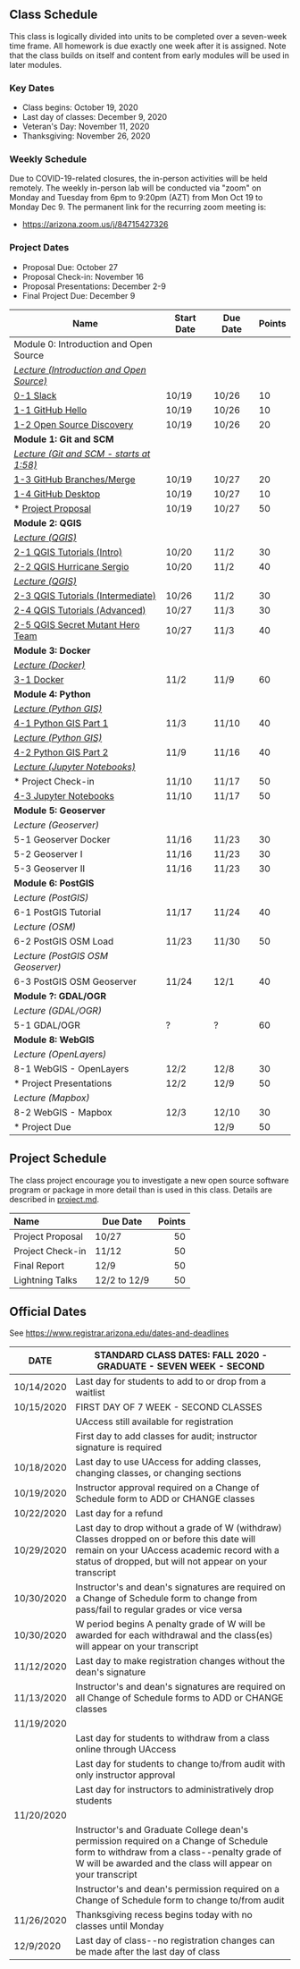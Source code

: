 
## Class Schedule

This class is logically divided into units to be completed over a seven-week time frame. All homework is due exactly one week after it is assigned. Note that the class builds on itself and content from early modules will be used in later modules.

### Key Dates
- Class begins:	October 19, 2020
- Last day of classes:	December 9, 2020
- Veteran's Day: November 11, 2020
- Thanksgiving: November 26, 2020

### Weekly Schedule
Due to COVID-19-related closures, the in-person activities will be held remotely. The weekly in-person lab will be conducted via "zoom" 
on Monday and Tuesday from 6pm to 9:20pm (AZT) from Mon Oct 19 to Monday Dec 9. The permanent link for the recurring zoom meeting is:
- https://arizona.zoom.us/j/84715427326

### Project Dates
- Proposal Due: October 27
- Proposal Check-in: November 16
- Proposal Presentations: December 2-9
- Final Project Due: December 9

|  **Name** | **Start Date** | **Due Date** | **Points** |
| --- | --- | --- | --- |
|  Module 0: Introduction and Open Source |  |  |  |
|  [_Lecture (Introduction and Open Source)_](https://arizona.zoom.us/rec/share/-noFXEo_L33dmgCiIPjTpoeTarK-1byr0dRzU0xhfX54dEFyoS_qr5HL-NQFeqQs.sDvZPCHTOs8t8SBc) |  |  |  |
|  [0-1 Slack](https://classroom.github.com/a/O8NFfZkp) | 10/19 | 10/26 | 10 |
|  [1-1 GitHub Hello](https://classroom.github.com/a/2ypA1ZJF) | 10/19 | 10/26 | 10 |
|  [1-2 Open Source Discovery](https://classroom.github.com/a/hP0IXEjJ) | 10/19 | 10/26 | 20 |
|  **Module 1: Git and SCM** |  |  |  |
|  [_Lecture (Git and SCM - starts at 1:58)_](https://arizona.zoom.us/rec/share/-noFXEo_L33dmgCiIPjTpoeTarK-1byr0dRzU0xhfX54dEFyoS_qr5HL-NQFeqQs.sDvZPCHTOs8t8SBc) |  |  |  |
|  [1-3 GitHub Branches/Merge](https://classroom.github.com/a/e8767ypo) | 10/19 | 10/27 | 20 |
|  [1-4 GitHub Desktop](https://classroom.github.com/a/f7vEXoDp) | 10/19 | 10/27 | 10 |
|  * [Project Proposal](https://classroom.github.com/a/EOArQFXu) | 10/19 | 10/27 | 50 |
|  **Module 2: QGIS** |  |  |  |
|  [_Lecture (QGIS)_](https://arizona.zoom.us/rec/share/QTBlyTZBniPqKYbkPGF7UnjpUIgN33yhXy7JmrYKpIwoMIVcZkjZQD9YPRNmTKPY.e8Jk8fFNAtg1tc8K) |  |  |  |
|  [2-1 QGIS Tutorials (Intro)](https://classroom.github.com/a/XGQqkW7v) | 10/20 | 11/2 | 30 |
|  [2-2 QGIS Hurricane Sergio](https://classroom.github.com/a/TffLIpll) | 10/20 | 11/2 | 40 |
|  [_Lecture (QGIS)_](https://arizona.zoom.us/rec/share/4-n6wa0LgTWh2UzwksdzgvuPoiS64qcwdT42oatMu6P83bo9F3nT67LVmGDCBTuO.Jz58YsRWDpz8_Y0K) |  |  |  |
|  [2-3 QGIS Tutorials (Intermediate)](https://classroom.github.com/a/ihfb_OeO) | 10/26 | 11/2 | 30 |
|  [2-4 QGIS Tutorials (Advanced)](https://classroom.github.com/a/uafQ7M87) | 10/27 | 11/3 | 30 |
|  [2-5 QGIS Secret Mutant Hero Team](https://classroom.github.com/a/MnqimXW8) | 10/27 | 11/3 | 40 |
|  **Module 3: Docker** |  |  |  |
|  [_Lecture (Docker)_](https://arizona.zoom.us/rec/play/ZAy8if2YZUllwfEi7GVpGuvEnT7Tr_x8McODYrWxosscjnBgiZOHPOstJ9Q5JRPBwfAJEFCUG6mLTaxL.Is5OCfgD1fWYXRor?continueMode=true&_x_zm_rtaid=5T-e11PdR7CxvZO5g41opQ.1604451457443.b5dc6142228d29b74e77fdb144ade207&_x_zm_rhtaid=51) |  |  |  |
|  [3-1 Docker](https://classroom.github.com/a/r_xP-LA9) | 11/2 | 11/9 | 60 |
|  **Module 4: Python** |  |  |  |
|  [_Lecture (Python GIS)_](https://arizona.zoom.us/rec/share/PpzH_uqI2W2bTCZ3rFlh2PTdTsp1pGJRbNOIPXQC1c-G-_CejXHZ4lNmgc8k50AI.9YgH4Nh7d7gy8zVm) |  |  |  |
|  [4-1 Python GIS Part 1](https://classroom.github.com/a/J2qZZu2E) | 11/3 | 11/10 | 40 |
|  [_Lecture (Python GIS)_](https://arizona.zoom.us/rec/share/gACH4nNLi0mMHNwP42Pc0SW08-pIAzBJDqn9JWcRLO6MLE2auq9bO-oyqlnhs6UX.6itfAb60n8YV79Zp) |  |  |  |
|  [4-2 Python GIS Part 2](https://classroom.github.com/a/AUX651YB) | 11/9 | 11/16 | 40 |
|  [_Lecture (Jupyter Notebooks)_](https://arizona.zoom.us/rec/share/7wULZVvxE4kogmnG2SwZ5CHQ9uNxLYg-8gVz1rKDMw5mkonZBIzqnSg-DxEEM-o9.Nqvl-JaXLAGrFuft) |  |  |  
|  * Project Check-in | 11/10 | 11/17 | 50 |
|  [4-3 Jupyter Notebooks](https://classroom.github.com/a/0FpoxQ-G) | 11/10 | 11/17 | 50 |
|  **Module 5: Geoserver** |  |  |  |
|  _Lecture (Geoserver)_ |  |  |  |
|  5-1 Geoserver Docker | 11/16 | 11/23 | 30 |
|  5-2 Geoserver I | 11/16 | 11/23 | 30 |
|  5-3 Geoserver II | 11/16 | 11/23 | 30 |
|  **Module 6: PostGIS** |  |  |  |
|  _Lecture (PostGIS)_ |  |  |  |
|  6-1 PostGIS Tutorial | 11/17 | 11/24 | 40 |
|  _Lecture (OSM)_ |  |  |  |
|  6-2 PostGIS OSM Load | 11/23 | 11/30 | 50 |
|  _Lecture (PostGIS OSM Geoserver)_ |  |  |  |
|  6-3 PostGIS OSM Geoserver | 11/24 | 12/1 | 40 |
|  **Module ?: GDAL/OGR** |  |  |  |
|  _Lecture (GDAL/OGR)_ |  |  |  |
|  5-1 GDAL/OGR | ? | ? | 60 |
|  **Module 8: WebGIS** |  |  |  |
|  _Lecture (OpenLayers)_ |  |  |  |
|  8-1 WebGIS - OpenLayers | 12/2 | 12/8 | 30 |
|  * Project Presentations | 12/2 | 12/9 | 50 |
|  _Lecture (Mapbox)_ |  |  |  |
|  8-2 WebGIS - Mapbox | 12/3 | 12/10 | 30 |
|  * Project Due |  | 12/9 | 50 |


## Project Schedule
The class project encourage you to investigate a new open source software program or package in more detail than
is used in this class. Details are described in [project.md](project.md).

| Name | Due Date | Points |
| :--- | --- | ---: |
| Project Proposal | 10/27 |  50  |
| Project Check-in | 11/12 | 50  |
| Final Report | 12/9 | 50  |
| Lightning Talks | 12/2 to 12/9 | 50  |

## Official Dates
See https://www.registrar.arizona.edu/dates-and-deadlines

|  DATE | STANDARD CLASS DATES: FALL 2020 - GRADUATE - SEVEN WEEK - SECOND |
| --- | --- |
|  10/14/2020 | Last day for students to add to or drop from a waitlist |
|  10/15/2020 | FIRST DAY OF 7 WEEK - SECOND CLASSES |
|  | UAccess still available for registration |
|  | First day to add classes for audit; instructor signature is required |
|  10/18/2020 | Last day to use UAccess for adding classes, changing classes, or changing sections |
|  10/19/2020 | Instructor approval required on a Change of Schedule form to ADD or CHANGE classes |
|  10/22/2020 | Last day for a refund |
|  10/29/2020 | Last day to drop without a grade of W (withdraw) Classes dropped on or before this date will remain on your UAccess academic record with a status of dropped, but will not appear on your transcript |
|  10/30/2020 | Instructor's and dean's signatures are required on a Change of Schedule form to change from pass/fail to regular grades or vice versa |
|  10/30/2020 | W period begins A penalty grade of W will be awarded for each withdrawal and the class(es) will appear on your transcript |
|  11/12/2020 | Last day to make registration changes without the dean's signature |
|  11/13/2020 | Instructor's and dean's signatures are required on all Change of Schedule forms to ADD or CHANGE classes |
|  11/19/2020 |  |
|  | Last day for students to withdraw from a class online through UAccess |
|  | Last day for students to change to/from audit with only instructor approval |
|  | Last day for instructors to administratively drop students |
|  11/20/2020 |  |
|  | Instructor's and Graduate College dean's permission required on a Change of Schedule form to withdraw from a class--penalty grade of W will be awarded and the class will appear on your transcript |
|  | Instructor's and dean's permission required on a Change of Schedule form to change to/from audit |
|  11/26/2020 | Thanksgiving recess begins today with no classes until Monday |
|  12/9/2020 | Last day of class--no registration changes can be made after the last day of class |

